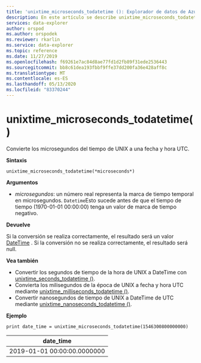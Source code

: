 ```yaml
---
title: 'unixtime_microseconds_todatetime (): Explorador de datos de Azure'
description: En este artículo se describe unixtime_microseconds_todatetime () en Azure Explorador de datos.
services: data-explorer
author: orspod
ms.author: orspodek
ms.reviewer: rkarlin
ms.service: data-explorer
ms.topic: reference
ms.date: 11/27/2019
ms.openlocfilehash: f69261e7ac84d8ae77fd1d2fb89f31ede2536443
ms.sourcegitcommit: bb8c61dea193fbbf9ffe37dd200fa36e428aff8c
ms.translationtype: MT
ms.contentlocale: es-ES
ms.lasthandoff: 05/13/2020
ms.locfileid: "83370244"
---
```

# <a name="unixtime_microseconds_todatetime"></a>unixtime_microseconds_todatetime()

Convierte los microsegundos del tiempo de UNIX a una fecha y hora UTC.

**Sintaxis**

`unixtime_microseconds_todatetime(*microseconds*)`

**Argumentos**

* *microsegundos*: un número real representa la marca de tiempo temporal en microsegundos. `Datetime`Esto sucede antes de que el tiempo de tiempo (1970-01-01 00:00:00) tenga un valor de marca de tiempo negativo.

**Devuelve**

Si la conversión se realiza correctamente, el resultado será un valor [DateTime](./scalar-data-types/datetime.md) . Si la conversión no se realiza correctamente, el resultado será null.

**Vea también**

* Convertir los segundos de tiempo de la hora de UNIX a DateTime con [unixtime_seconds_todatetime ()](unixtime-seconds-todatetimefunction.md).
* Convierta los milisegundos de la época de UNIX a fecha y hora UTC mediante [unixtime_milliseconds_todatetime ()](unixtime-milliseconds-todatetimefunction.md).
* Convertir nanosegundos de tiempo de UNIX a DateTime de UTC mediante [unixtime_nanoseconds_todatetime ()](unixtime-nanoseconds-todatetimefunction.md).

**Ejemplo**

<!-- csl: https://help.kusto.windows.net/Samples  -->
```kusto
print date_time = unixtime_microseconds_todatetime(1546300800000000)
```

|date_time|
|---|
|2019-01-01 00:00:00.0000000|
